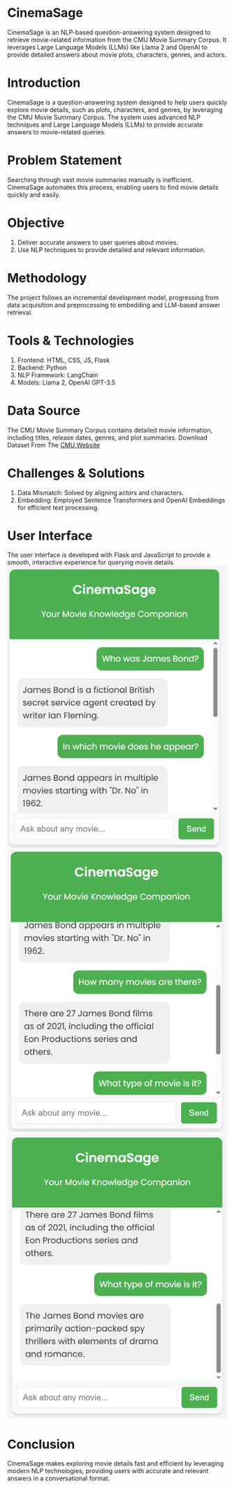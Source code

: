 # CinemaSage
CinemaSage is an NLP-based question-answering system designed to retrieve movie-related information from the CMU Movie Summary Corpus. It leverages Large Language Models (LLMs) like Llama 2 and OpenAI to provide detailed answers about movie plots, characters, genres, and actors.
# Introduction
CinemaSage is a question-answering system designed to help users quickly explore movie details, such as plots, characters, and genres, by leveraging the CMU Movie Summary Corpus. The system uses advanced NLP techniques and Large Language Models (LLMs) to provide accurate answers to movie-related queries.
# Problem Statement
Searching through vast movie summaries manually is inefficient. CinemaSage automates this process, enabling users to find movie details quickly and easily.
# Objective
1) Deliver accurate answers to user queries about movies.
2) Use NLP techniques to provide detailed and relevant information.
# Methodology
The project follows an incremental development model, progressing from data acquisition and preprocessing to embedding and LLM-based answer retrieval.
# Tools & Technologies
1) Frontend: HTML, CSS, JS, Flask
2) Backend: Python
3) NLP Framework: LangChain
4) Models: Llama 2, OpenAI GPT-3.5
# Data Source
The CMU Movie Summary Corpus contains detailed movie information, including titles, release dates, genres, and plot summaries.
Download Dataset From The [CMU Website](https://www.cs.cmu.edu/~ark/personas/)
# Challenges & Solutions
1) Data Mismatch: Solved by aligning actors and characters.
2) Embedding: Employed Sentence Transformers and OpenAI Embeddings for efficient text processing.
# User Interface
The user interface is developed with Flask and JavaScript to provide a smooth, interactive experience for querying movie details.
![Alt Text](Images/img1.png)
![Alt Text](Images/img2.png)
![Alt Text](Images/img3.png)
# Conclusion
CinemaSage makes exploring movie details fast and efficient by leveraging modern NLP technologies, providing users with accurate and relevant answers in a conversational format.










